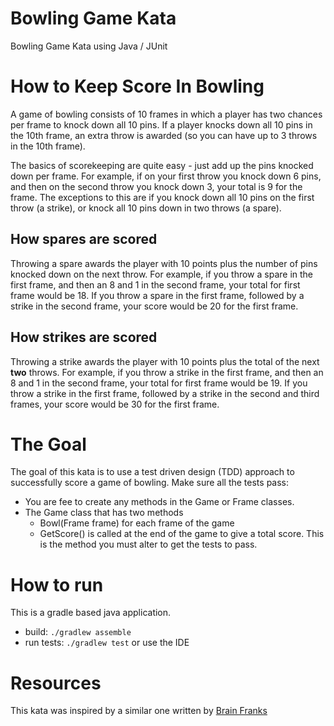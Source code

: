 # Bowling Game Kata
Bowling Game Kata using Java / JUnit

# How to Keep Score In Bowling
A game of bowling consists of 10 frames in which a player has two chances per frame to knock down all 10 pins.  If a player knocks down all 10 pins in the 10th frame, an extra throw is awarded (so you can have up to 3 throws in the 10th frame).

The basics of scorekeeping are quite easy - just add up the pins knocked down per frame.  For example, if on your first throw you knock down 6 pins, and then on the second throw you knock down 3, your total is 9 for the frame.  The exceptions to this are if you knock down all 10 pins on the first throw (a strike), or knock all 10 pins down in two throws (a spare).

## How spares are scored

Throwing a spare awards the player with 10 points plus the number of pins knocked down on the next throw.  For example, if you throw a spare in the first frame, and then an 8 and 1 in the second frame, your total for first frame would be 18.  If you throw a spare in the first frame, followed by a strike in the second frame, your score would be 20 for the first frame.

## How strikes are scored

Throwing a strike awards the player with 10 points plus the total of the next **two** throws.  For example, if you throw a strike in the first frame, and then an 8 and 1 in the second frame, your total for first frame would be 19.  If you throw a strike in the first frame, followed by a strike in the second and third frames, your score would be 30 for the first frame.

# The Goal
The goal of this kata is to use a test driven design (TDD) approach to successfully score a game of bowling.  Make sure all the tests pass:
* You are fee to create any methods in the Game or Frame classes.
* The Game class that has two methods
    * Bowl(Frame frame) for each frame of the game
    * GetScore() is called at the end of the game to give a total score.  This is the method you must alter to get the tests to pass.

# How to run
This is a gradle based java application.
* build: `./gradlew assemble`
* run tests: `./gradlew test` or use the IDE

# Resources
This kata was inspired by a similar one written by [Brain Franks](https://github.com/FranksBrain/BowlingKata/blob/master/README.md)
